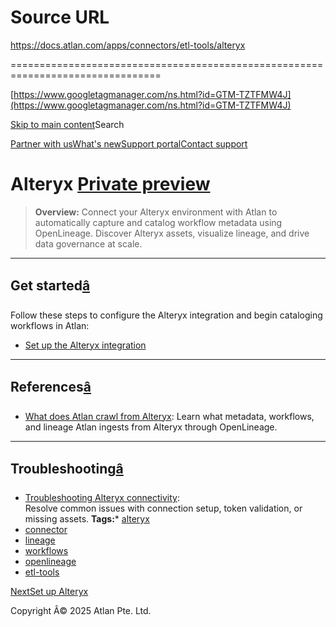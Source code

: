 # Source URL
https://docs.atlan.com/apps/connectors/etl-tools/alteryx

================================================================================

<!--
canonical: https://docs.atlan.com/apps/connectors/etl-tools/alteryx
link-alternate: https://docs.atlan.com/apps/connectors/etl-tools/alteryx
meta-description: Integrate, catalog, and govern Alteryx assets in Atlan using OpenLineage.
meta-docsearch:docusaurus_tag: docs-default-current
meta-docsearch:language: en
meta-docsearch:version: current
meta-docusaurus_locale: en
meta-docusaurus_tag: docs-default-current
meta-docusaurus_version: current
meta-generator: Docusaurus v3.8.1
meta-og-description: Integrate, catalog, and govern Alteryx assets in Atlan using OpenLineage.
meta-og-locale: en
meta-og-title: Alteryx | Atlan Documentation
meta-og-url: https://docs.atlan.com/apps/connectors/etl-tools/alteryx
meta-twitter:card: summary_large_image
meta-viewport: width=device-width,initial-scale=1
title: Alteryx | Atlan Documentation
-->

[https://www.googletagmanager.com/ns.html?id=GTM-TZTFMW4J](https://www.googletagmanager.com/ns.html?id=GTM-TZTFMW4J)

[Skip to main content](#__docusaurus_skipToContent_fallback)Search

[Partner with us](https://docs.google.com/forms/d/e/1FAIpQLScuAIhCm2GS7YFstrOjawbP8J7PUmOynQo7wI2yGCcCyEcVSw/viewform)[What's new](https://shipped.atlan.com/)[Support portal](https://atlan.zendesk.com/auth/v2/login/signin?return_to=https%3A%2F%2Fatlan.zendesk.com%2Fhc%2Fen-us&theme=hc&locale=en-us&brand_id=1900000425113&auth_origin=1900000425113%2Cfalse%2Ctrue)[Contact support](/support/submit-request)

Alteryx [Private preview](https://ask.atlan.com/hc/en-us/requests/new)
======================================================================

> **Overview:** 
> Connect your Alteryx environment with Atlan to automatically capture and catalog workflow metadata using OpenLineage. Discover Alteryx assets, visualize lineage, and drive data governance at scale.

---

Get started[â](#get-started "Direct link to Get started")
-----------------------------------------------------------

Follow these steps to configure the Alteryx integration and begin cataloging workflows in Atlan:

* [Set up the Alteryx integration](/apps/connectors/etl-tools/alteryx/how-tos/integrate-alteryx)

---

References[â](#references "Direct link to References")
--------------------------------------------------------

* [What does Atlan crawl from Alteryx](/apps/connectors/etl-tools/alteryx/references/what-does-atlan-crawl-from-alteryx): Learn what metadata, workflows, and lineage Atlan ingests from Alteryx through OpenLineage.

---

Troubleshooting[â](#troubleshooting "Direct link to Troubleshooting")
-----------------------------------------------------------------------

* [Troubleshooting Alteryx connectivity](/apps/connectors/etl-tools/alteryx/troubleshooting/troubleshooting-alteryx-connectivity):  
Resolve common issues with connection setup, token validation, or missing assets.
**Tags:*** [alteryx](/tags/alteryx)
* [connector](/tags/connector)
* [lineage](/tags/lineage)
* [workflows](/tags/workflows)
* [openlineage](/tags/openlineage)
* [etl\-tools](/tags/etl-tools)

[NextSet up Alteryx](/apps/connectors/etl-tools/alteryx/how-tos/integrate-alteryx)

Copyright Â© 2025 Atlan Pte. Ltd.


